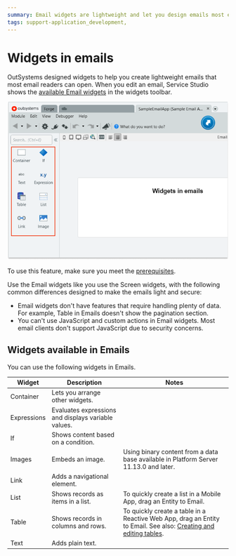 ```yaml
---
summary: Email widgets are lightweight and let you design emails most emails readers can open. Container, Expressions, If, Image, Link, Table, Text.
tags: support-application_development,
---
```


# Widgets in emails

OutSystems designed widgets to help you create lightweight emails that most email readers can open. When you edit an email, Service Studio shows the [available Email widgets](#widgets-available-in-emails) in the widgets toolbar.

![widgets for emails](images/email-available-widgets-ss.png?width=700)

<div class="info" markdown="1">

To use this feature, make sure you meet the [prerequisites](intro.md#prerequisites).

</div>

Use the Email widgets like you use the Screen widgets, with the following common differences designed to make the emails light and secure:

* Email widgets don't have features that require handling plenty of data. For example, Table in Emails doesn't show the pagination section.
* You can't use JavaScript and custom actions in Email widgets. Most email clients don't support JavaScript due to security concerns.

## Widgets available in Emails

You can use the following widgets in Emails.

| Widget      | Description                                         | Notes                                                          |
| ----------- | --------------------------------------------------- | -------------------------------------------------------------- |
| Container   | Lets you arrange other widgets.                     |                                                                |
| Expressions | Evaluates expressions and displays variable values. |                                                                |
| If          | Shows content based on a condition.                 |                                                                |
| Images      | Embeds an image.                                    | Using binary content from a data base available in Platform Server 11.13.0 and later. |
| Link        | Adds a navigational element.                        |                                                                |
| List        | Shows records as items in a list.                   | To quickly create a list in a Mobile App, drag an Entity to Email.                                                                |
| Table       | Shows records in columns and rows.                  | To quickly create a table in a Reactive Web App, drag an Entity to Email. See also: [Creating and editing tables](../../ui/table/intro.md).                                                               |
| Text        | Adds plain text.                                    |                                                                |
